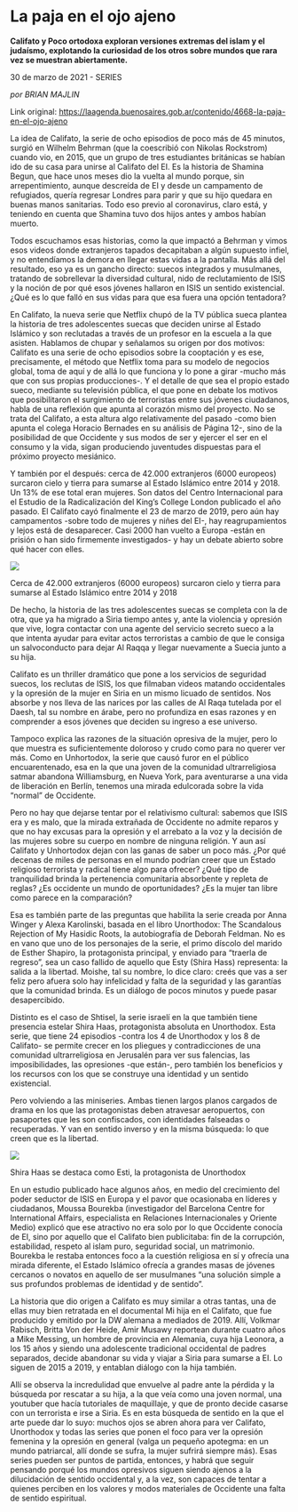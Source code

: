 # La paja en el ojo ajeno

**Califato y Poco ortodoxa exploran versiones extremas del islam y el judaísmo, explotando la curiosidad de los otros sobre mundos que rara vez se muestran abiertamente.**

30 de marzo de 2021 - SERIES

_por BRIAN MAJLIN_

Link original: https://laagenda.buenosaires.gob.ar/contenido/4668-la-paja-en-el-ojo-ajeno



La idea de Califato, la serie de ocho episodios de poco más de 45 minutos, surgió en Wilhelm Behrman (que la coescribió con Nikolas Rockstrom) cuando vio, en 2015, que un grupo de tres estudiantes británicas se habían ido de su casa para unirse al Califato del EI. Es la historia de Shamina Begun, que hace unos meses dio la vuelta al mundo porque, sin arrepentimiento, aunque descreída de EI y desde un campamento de refugiados, quería regresar Londres para parir y que su hijo quedara en buenas manos sanitarias. Todo eso previo al coronavirus, claro está, y teniendo en cuenta que Shamina tuvo dos hijos antes y ambos habían muerto.




Todos escuchamos esas historias, como la que impactó a Behrman y vimos esos videos donde extranjeros tapados decapitaban a algún supuesto infiel, y no entendíamos la demora en llegar estas vidas a la pantalla. Más allá del resultado, eso ya es un gancho directo: suecos integrados y musulmanes, tratando de sobrellevar la diversidad cultural, nido de reclutamiento de ISIS y la noción de por qué esos jóvenes hallaron en ISIS un sentido existencial. ¿Qué es lo que falló en sus vidas para que esa fuera una opción tentadora?




En Califato, la nueva serie que Netflix chupó de la TV pública sueca plantea la historia de tres adolescentes suecas que deciden unirse al Estado Islámico y son reclutadas a través de un profesor en la escuela a la que asisten. Hablamos de chupar y señalamos su origen por dos motivos: Califato es una serie de ocho episodios sobre la cooptación y es ese, precisamente, el método que Netflix toma para su modelo de negocios global, toma de aquí y de allá lo que funciona y lo pone a girar -mucho más que con sus propias producciones-. Y el detalle de que sea el propio estado sueco, mediante su televisión pública, el que pone en debate los motivos que posibilitaron el surgimiento de terroristas entre sus jóvenes ciudadanos, habla de una reflexión que apunta al corazón mismo del proyecto. No se trata del Califato, a esta altura algo relativamente del pasado -como bien apunta el colega Horacio Bernades en su análisis de Página 12-, sino de la posibilidad de que Occidente y sus modos de ser y ejercer el ser en el consumo y la vida, sigan produciendo juventudes dispuestas para el próximo proyecto mesiánico.




Y también por el después: cerca de 42.000 extranjeros (6000 europeos) surcaron cielo y tierra para sumarse al Estado Islámico entre 2014 y 2018. Un 13% de ese total eran mujeres. Son datos del Centro Internacional para el Estudio de la Radicalización del King’s College London publicado el año pasado. El Califato cayó finalmente el 23 de marzo de 2019, pero aún hay campamentos -sobre todo de mujeres y niñes del EI-, hay reagrupamientos y lejos está de desaparecer. Casi 2000 han vuelto a Europa -están en prisión o han sido firmemente investigados- y hay un debate abierto sobre qué hacer con elles.




![](https://cdn.flowlikemusic.com/files/images/44011/baf13959-b070-4efa-bfce-b9615b51d16b.jpg)




Cerca de 42.000 extranjeros (6000 europeos) surcaron cielo y tierra para sumarse al Estado Islámico entre 2014 y 2018




De hecho, la historia de las tres adolescentes suecas se completa con la de otra, que ya ha migrado a Siria tiempo antes y, ante la violencia y opresión que vive, logra contactar con una agente del servicio secreto sueco a la que intenta ayudar para evitar actos terroristas a cambio de que le consiga un salvoconducto para dejar Al Raqqa y llegar nuevamente a Suecia junto a su hija.




Califato es un thriller dramático que pone a los servicios de seguridad suecos, los reclutas de ISIS, los que filmaban videos matando occidentales y la opresión de la mujer en Siria en un mismo licuado de sentidos. Nos absorbe y nos lleva de las narices por las calles de Al Raqa tutelada por el Daesh, tal su nombre en árabe, pero no profundiza en esas razones y en comprender a esos jóvenes que deciden su ingreso a ese universo.




Tampoco explica las razones de la situación opresiva de la mujer, pero lo que muestra es suficientemente doloroso y crudo como para no querer ver más. Como en Unhortodox, la serie que causó furor en el público encuarentenado, esa en la que una joven de la comunidad ultrarreligiosa satmar abandona Williamsburg, en Nueva York, para aventurarse a una vida de liberación en Berlín, tenemos una mirada edulcorada sobre la vida “normal” de Occidente.




Pero no hay que dejarse tentar por el relativismo cultural: sabemos que ISIS era y es malo, que la mirada extrañada de Occidente no admite reparos y que no hay excusas para la opresión y el arrebato a la voz y la decisión de las mujeres sobre su cuerpo en nombre de ninguna religión. Y aun así Califato y Unhortodox dejan con las ganas de saber un poco más. ¿Por qué decenas de miles de personas en el mundo podrían creer que un Estado religioso terrorista y radical tiene algo para ofrecer? ¿Qué tipo de tranquilidad brinda la pertenencia comunitaria absorbente y repleta de reglas? ¿Es occidente un mundo de oportunidades? ¿Es la mujer tan libre como parece en la comparación?




Esa es también parte de las preguntas que habilita la serie creada por Anna Winger y Alexa Karolinski, basada en el libro Unorthodox: The Scandalous Rejection of My Hasidic Roots, la autobiografía de Deborah Feldman. No es en vano que uno de los personajes de la serie, el primo díscolo del marido de Esther Shapiro, la protagonista principal, y enviado para “traerla de regreso”, sea un caso fallido de aquello que Esty (Shira Hass) representa: la salida a la libertad. Moishe, tal su nombre, lo dice claro: creés que vas a ser feliz pero afuera solo hay infelicidad y falta de la seguridad y las garantías que la comunidad brinda. Es un diálogo de pocos minutos y puede pasar desapercibido.




Distinto es el caso de Shtisel, la serie israelí en la que también tiene presencia estelar Shira Haas, protagonista absoluta en Unorthodox. Esta serie, que tiene 24 episodios -contra los 4 de Unorthodox y los 8 de Califato- se permite crecer en los pliegues y contradicciones de una comunidad ultrarreligiosa en Jerusalén para ver sus falencias, las imposibilidades, las opresiones -que están-, pero también los beneficios y los recursos con los que se construye una identidad y un sentido existencial.




Pero volviendo a las miniseries. Ambas tienen largos planos cargados de drama en los que las protagonistas deben atravesar aeropuertos, con pasaportes que les son confiscados, con identidades falseadas o recuperadas. Y van en sentido inverso y en la misma búsqueda: lo que creen que es la libertad.




![](https://cdn.flowlikemusic.com/files/images/44012/23af8d80-c421-4384-bc2e-51730807954c.jpg)




Shira Haas se destaca como Esti, la protagonista de Unorthodox




En un estudio publicado hace algunos años, en medio del crecimiento del poder seductor de ISIS en Europa y el pavor que ocasionaba en líderes y ciudadanos, Moussa Bourekba (investigador del Barcelona Centre for International Affairs, especialista en Relaciones Internacionales y Oriente Medio) explicó que ese atractivo no era solo por lo que Occidente conocía de EI, sino por aquello que el Califato bien publicitaba: fin de la corrupción, estabilidad, respeto al islam puro, seguridad social, un matrimonio. Bourekba le restaba entonces foco a la cuestión religiosa en sí y ofrecía una mirada diferente, el Estado Islámico ofrecía a grandes masas de jóvenes cercanos o novatos en aquello de ser musulmanes “una solución simple a sus profundos problemas de identidad y de sentido”.




La historia que dio origen a Califato es muy similar a otras tantas, una de ellas muy bien retratada en el documental Mi hija en el Califato, que fue producido y emitido por la DW alemana a mediados de 2019. Allí, Volkmar Rabisch, Britta Von der Heide, Amir Musawy reportean durante cuatro años a Mike Messing, un hombre de provincia en Alemania, cuya hija Leonora, a los 15 años y siendo una adolescente tradicional occidental de padres separados, decide abandonar su vida y viajar a Siria para sumarse a EI. Lo siguen de 2015 a 2019, y entablan diálogo con la hija también.




Allí se observa la incredulidad que envuelve al padre ante la pérdida y la búsqueda por rescatar a su hija, a la que veía como una joven normal, una youtuber que hacía tutoriales de maquillaje, y que de pronto decide casarse con un terrorista e irse a Siria. Es en esta búsqueda de sentido en la que el arte puede dar lo suyo: muchos ojos se abren ahora para ver Califato, Unorthodox y todas las series que ponen el foco para ver la opresión femenina y la opresión en general (valga un pequeño apotegma: en un mundo patriarcal, allí donde se sufra, la mujer sufrirá siempre más). Esas series pueden ser puntos de partida, entonces, y habrá que seguir pensando porqué los mundos opresivos siguen siendo ajenos a la dilucidación de sentido occidental y, a la vez, son capaces de tentar a quienes perciben en los valores y modos materiales de Occidente una falta de sentido espiritual.



